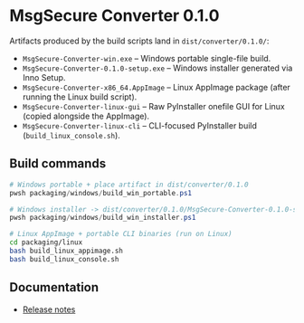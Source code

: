 # MsgSecure Converter 0.1.0

Artifacts produced by the build scripts land in `dist/converter/0.1.0/`:

- `MsgSecure-Converter-win.exe` – Windows portable single-file build.
- `MsgSecure-Converter-0.1.0-setup.exe` – Windows installer generated via Inno Setup.
- `MsgSecure-Converter-x86_64.AppImage` – Linux AppImage package (after running the Linux build script).
- `MsgSecure-Converter-linux-gui` – Raw PyInstaller onefile GUI for Linux (copied alongside the AppImage).
- `MsgSecure-Converter-linux-cli` – CLI-focused PyInstaller build (`build_linux_console.sh`).

## Build commands

```powershell
# Windows portable + place artifact in dist/converter/0.1.0
pwsh packaging/windows/build_win_portable.ps1

# Windows installer -> dist/converter/0.1.0/MsgSecure-Converter-0.1.0-setup.exe
pwsh packaging/windows/build_win_installer.ps1
```

```bash
# Linux AppImage + portable CLI binaries (run on Linux)
cd packaging/linux
bash build_linux_appimage.sh
bash build_linux_console.sh
```

## Documentation

- [Release notes](release_notes.md)
